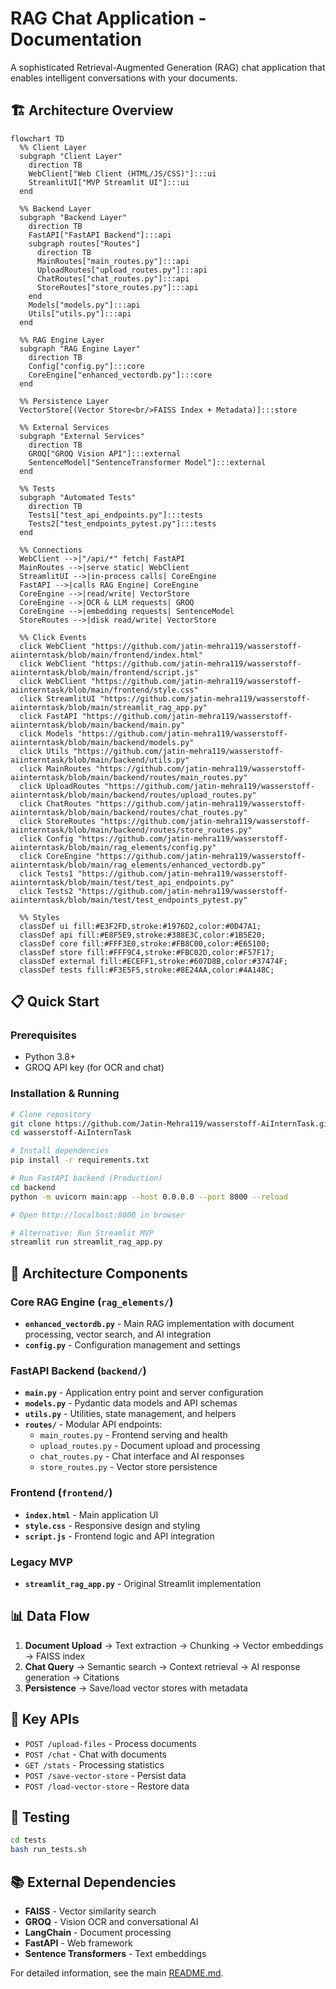 # RAG Chat Application - Documentation

A sophisticated Retrieval-Augmented Generation (RAG) chat application that enables intelligent conversations with your documents.

## 🏗️ Architecture Overview

```mermaid
flowchart TD
  %% Client Layer
  subgraph "Client Layer"
    direction TB
    WebClient["Web Client (HTML/JS/CSS)"]:::ui
    StreamlitUI["MVP Streamlit UI"]:::ui
  end

  %% Backend Layer
  subgraph "Backend Layer"
    direction TB
    FastAPI["FastAPI Backend"]:::api
    subgraph routes["Routes"]
      direction TB
      MainRoutes["main_routes.py"]:::api
      UploadRoutes["upload_routes.py"]:::api
      ChatRoutes["chat_routes.py"]:::api
      StoreRoutes["store_routes.py"]:::api
    end
    Models["models.py"]:::api
    Utils["utils.py"]:::api
  end

  %% RAG Engine Layer
  subgraph "RAG Engine Layer"
    direction TB
    Config["config.py"]:::core
    CoreEngine["enhanced_vectordb.py"]:::core
  end

  %% Persistence Layer
  VectorStore[(Vector Store<br/>FAISS Index + Metadata)]:::store

  %% External Services
  subgraph "External Services"
    direction TB
    GROQ["GROQ Vision API"]:::external
    SentenceModel["SentenceTransformer Model"]:::external
  end

  %% Tests
  subgraph "Automated Tests"
    direction TB
    Tests1["test_api_endpoints.py"]:::tests
    Tests2["test_endpoints_pytest.py"]:::tests
  end

  %% Connections
  WebClient -->|"/api/*" fetch| FastAPI
  MainRoutes -->|serve static| WebClient
  StreamlitUI -->|in-process calls| CoreEngine
  FastAPI -->|calls RAG Engine| CoreEngine
  CoreEngine -->|read/write| VectorStore
  CoreEngine -->|OCR & LLM requests| GROQ
  CoreEngine -->|embedding requests| SentenceModel
  StoreRoutes -->|disk read/write| VectorStore

  %% Click Events
  click WebClient "https://github.com/jatin-mehra119/wasserstoff-aiinterntask/blob/main/frontend/index.html"
  click WebClient "https://github.com/jatin-mehra119/wasserstoff-aiinterntask/blob/main/frontend/script.js"
  click WebClient "https://github.com/jatin-mehra119/wasserstoff-aiinterntask/blob/main/frontend/style.css"
  click StreamlitUI "https://github.com/jatin-mehra119/wasserstoff-aiinterntask/blob/main/streamlit_rag_app.py"
  click FastAPI "https://github.com/jatin-mehra119/wasserstoff-aiinterntask/blob/main/backend/main.py"
  click Models "https://github.com/jatin-mehra119/wasserstoff-aiinterntask/blob/main/backend/models.py"
  click Utils "https://github.com/jatin-mehra119/wasserstoff-aiinterntask/blob/main/backend/utils.py"
  click MainRoutes "https://github.com/jatin-mehra119/wasserstoff-aiinterntask/blob/main/backend/routes/main_routes.py"
  click UploadRoutes "https://github.com/jatin-mehra119/wasserstoff-aiinterntask/blob/main/backend/routes/upload_routes.py"
  click ChatRoutes "https://github.com/jatin-mehra119/wasserstoff-aiinterntask/blob/main/backend/routes/chat_routes.py"
  click StoreRoutes "https://github.com/jatin-mehra119/wasserstoff-aiinterntask/blob/main/backend/routes/store_routes.py"
  click Config "https://github.com/jatin-mehra119/wasserstoff-aiinterntask/blob/main/rag_elements/config.py"
  click CoreEngine "https://github.com/jatin-mehra119/wasserstoff-aiinterntask/blob/main/rag_elements/enhanced_vectordb.py"
  click Tests1 "https://github.com/jatin-mehra119/wasserstoff-aiinterntask/blob/main/test/test_api_endpoints.py"
  click Tests2 "https://github.com/jatin-mehra119/wasserstoff-aiinterntask/blob/main/test/test_endpoints_pytest.py"

  %% Styles
  classDef ui fill:#E3F2FD,stroke:#1976D2,color:#0D47A1;
  classDef api fill:#E8F5E9,stroke:#388E3C,color:#1B5E20;
  classDef core fill:#FFF3E0,stroke:#FB8C00,color:#E65100;
  classDef store fill:#FFF9C4,stroke:#FBC02D,color:#F57F17;
  classDef external fill:#ECEFF1,stroke:#607D8B,color:#37474F;
  classDef tests fill:#F3E5F5,stroke:#8E24AA,color:#4A148C;
```

## 📋 Quick Start

### Prerequisites
- Python 3.8+
- GROQ API key (for OCR and chat)

### Installation & Running
```bash
# Clone repository
git clone https://github.com/Jatin-Mehra119/wasserstoff-AiInternTask.git
cd wasserstoff-AiInternTask

# Install dependencies
pip install -r requirements.txt

# Run FastAPI backend (Production)
cd backend
python -m uvicorn main:app --host 0.0.0.0 --port 8000 --reload

# Open http://localhost:8000 in browser

# Alternative: Run Streamlit MVP
streamlit run streamlit_rag_app.py
```

## 🔧 Architecture Components

### Core RAG Engine (`rag_elements/`)
- **`enhanced_vectordb.py`** - Main RAG implementation with document processing, vector search, and AI integration
- **`config.py`** - Configuration management and settings

### FastAPI Backend (`backend/`)
- **`main.py`** - Application entry point and server configuration
- **`models.py`** - Pydantic data models and API schemas
- **`utils.py`** - Utilities, state management, and helpers
- **`routes/`** - Modular API endpoints:
  - `main_routes.py` - Frontend serving and health
  - `upload_routes.py` - Document upload and processing
  - `chat_routes.py` - Chat interface and AI responses
  - `store_routes.py` - Vector store persistence

### Frontend (`frontend/`)
- **`index.html`** - Main application UI
- **`style.css`** - Responsive design and styling
- **`script.js`** - Frontend logic and API integration

### Legacy MVP
- **`streamlit_rag_app.py`** - Original Streamlit implementation

## 📊 Data Flow

1. **Document Upload** → Text extraction → Chunking → Vector embeddings → FAISS index
2. **Chat Query** → Semantic search → Context retrieval → AI response generation → Citations
3. **Persistence** → Save/load vector stores with metadata

## 🔌 Key APIs

- `POST /upload-files` - Process documents
- `POST /chat` - Chat with documents
- `GET /stats` - Processing statistics
- `POST /save-vector-store` - Persist data
- `POST /load-vector-store` - Restore data

## 🧪 Testing

```bash
cd tests
bash run_tests.sh
```

## 📚 External Dependencies

- **FAISS** - Vector similarity search
- **GROQ** - Vision OCR and conversational AI
- **LangChain** - Document processing
- **FastAPI** - Web framework
- **Sentence Transformers** - Text embeddings

For detailed information, see the main [README.md](../README.md).
